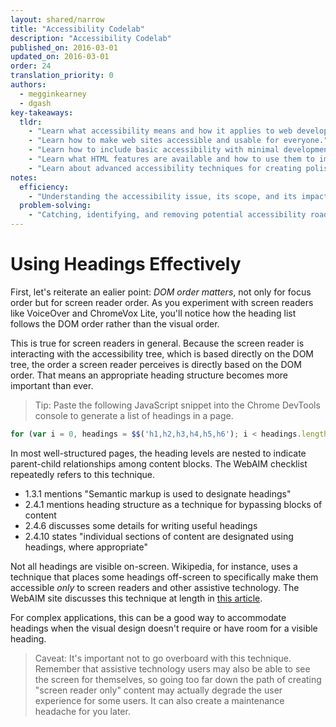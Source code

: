 ```yaml
---
layout: shared/narrow
title: "Accessibility Codelab"
description: "Accessibility Codelab"
published_on: 2016-03-01
updated_on: 2016-03-01
order: 24
translation_priority: 0
authors:
  - megginkearney
  - dgash
key-takeaways:
  tldr: 
    - "Learn what accessibility means and how it applies to web development."
    - "Learn how to make web sites accessible and usable for everyone."
    - "Learn how to include basic accessibility with minimal development impace."
    - "Learn what HTML features are available and how to use them to improve accessibility."
    - "Learn about advanced accessibility techniques for creating polished accessibility experiences."
notes:
  efficiency:
    - "Understanding the accessibility issue, its scope, and its impact can make you a better web developer."
  problem-solving:
    - "Catching, identifying, and removing potential accessibility roadblocks before they happen can improve your development process and reduce maintenance requirements."
---
```


# Using Headings Effectively

First, let's reiterate an ealier point: *DOM order matters*, not only for focus order but for screen reader order. As you experiment with screen readers like VoiceOver and ChromeVox Lite, you'll notice how the heading list follows the DOM order rather than the visual order. 

This is true for screen readers in general. Because the screen reader is interacting with the accessibility tree, which is based directly on the DOM tree, the order a screen reader perceives is directly based on the DOM order. That means an appropriate heading structure becomes more important than ever.

>Tip: Paste the following JavaScript snippet into the Chrome DevTools console to generate a list of headings in a page.

```javascript
for (var i = 0, headings = $$('h1,h2,h3,h4,h5,h6'); i < headings.length; i++) console.log(headings[i].textContent.trim() + " " + headings[i].tagName, headings[i])
```
In most well-structured pages, the heading levels are nested to indicate parent-child relationships among content blocks. The WebAIM checklist repeatedly refers to this technique.

 - 1.3.1 mentions "Semantic markup is used to designate headings"
 - 2.4.1 mentions heading structure as a technique for bypassing blocks of content
 - 2.4.6 discusses some details for writing useful headings
 - 2.4.10 states "individual sections of content are designated using headings, where appropriate"

Not all headings are visible on-screen. Wikipedia, for instance, uses a technique that places some headings off-screen to specifically make them accessible *only* to screen readers and other assistive technology. The WebAIM site discusses this technique at length in [this article](http://webaim.org/techniques/css/invisiblecontent/).

For complex applications, this can be a good way to accommodate headings when the visual design doesn't require or have room for a visible heading. 

>Caveat: It's important not to go overboard with this technique. Remember that assistive technology users may also be able to see the screen for themselves, so going too far down the path of creating "screen reader only" content may actually degrade the user experience for some users. It can also create a maintenance headache for you later.










